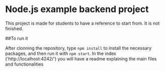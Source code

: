 # Node.js example backend project

This project is made for students to have a reference to start from. It is not finished.

##To run it

After clonning the repository, type ```npm install``` to install the necessary packages, and then run it with ```npm start```.
In the index ('http://localhost:4242/') you will have a readme explaining the main files and functionalities
